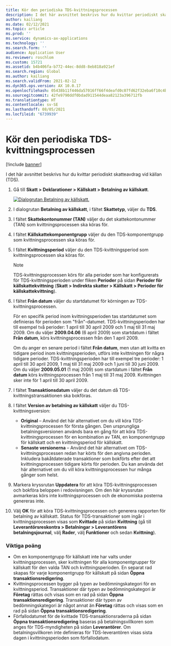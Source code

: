 ```yaml
---
title: Kör den periodiska TDS-kvittningsprocessen
description: I det här avsnittet beskrivs hur du kvittar periodiskt skatteavdrag vid källan (TDS).
author: kailiang
ms.date: 02/12/2021
ms.topic: article
ms.prod: ''
ms.service: dynamics-ax-applications
ms.technology: ''
ms.search.form: ''
audience: Application User
ms.reviewer: roschlom
ms.custom: 15721
ms.assetid: b4b406fa-b772-44ec-8dd8-8eb818a921ef
ms.search.region: Global
ms.author: kailiang
ms.search.validFrom: 2021-02-12
ms.dyn365.ops.version: AX 10.0.17
ms.openlocfilehash: 05438b11f446da57016ff66f4deafd0c07fd62f32eba6f10c4b08b3f1de88e6b
ms.sourcegitcommit: 42fe9790ddf0bdad911544deaa82123a396712fb
ms.translationtype: HT
ms.contentlocale: sv-SE
ms.lasthandoff: 08/05/2021
ms.locfileid: "6739939"
---
```

# <a name="run-the-periodic-tds-settlement-process"></a>Kör den periodiska TDS-kvittningsprocessen

[!include [banner](../includes/banner.md)]

I det här avsnittet beskrivs hur du kvittar periodiskt skatteavdrag vid källan (TDS).

1. Gå till **Skatt \> Deklarationer \> Källskatt \> Betalning av källskatt**.

    [![Dialogrutan Betalning av källskatt.](./media/apac-ind-TDS-47.png)](./media/apac-ind-TDS-47.png)

2. I dialogrutan **Betalning av källskatt**, i fältet **Skattetyp**, väljer du **TDS**.
3. I fältet **Skattekontonummer (TAN)** väljer du det skattekontonummer (TAN) som kvittningsprocessen ska köras för.
4. I fältet **Källskattekomponentgrupp** väljer du den TDS-komponentgrupp som kvittningsprocessen ska köras för.
5. I fältet **Kvittningsperiod** väljer du den TDS-kvittningsperiod som kvittningsprocessen ska köras för.

    > [!NOTE]
    > TDS-kvittningsprocessen körs för alla perioder som har konfigurerats för TDS-kvittningsperioden under fliken **Perioder** på sidan **Perioder för källskattekvittning** (**Skatt \> Indirekta skatter \> Källskatt \> Perioder för källskattekvittning**).

6. I fältet **Från datum** väljer du startdatumet för körningen av TDS-kvittningsprocessen.

    För en specifik period inom kvittningsperioden tas startdatumet som definieras för perioden som "från"-datumet. TDS-kvittningsperioden har till exempel två perioder: 1 april till 30 april 2009 och 1 maj till 31 maj 2009. Om du väljer **2009.04.06** (6 april 2009) som startdatum i fältet **Från datum**, körs kvittningsprocessen från den 1 april 2009.

    Om du anger en senare period i fältet **Från datum**, men utan att kvitta en tidigare period inom kvittningsperioden, utförs inte kvittningen för några tidigare perioder. TDS-kvittningsperioden har till exempel tre perioder: 1 april till 30 april 2009, 1 maj till 31 maj 2009 och 1 juni till 30 juni 2009. Om du väljer **2009.05.01** (1 maj 2009) som startdatum i fältet **Från datum** körs kvittningsprocessen från 1 maj till 31 maj 2009. Kvittningen sker inte för 1 april till 30 april 2009.

7. I fältet **Transaktionsdatum** väljer du det datum då TDS-kvittningstransaktionen ska bokföras.
8. I fältet **Version av betalning av källskatt** väljer du TDS-kvittningsversion:

     - **Original** – Använd det här alternativet om du vill köra TDS-kvittningsprocessen för första gången. Den ursprungliga betalningsversionen används bara en gång för att köra TDS-kvittningsprocessen för en kombination av TAN, en komponentgrupp för källskatt och en kvittningsperiod för källskatt.
    - **Senaste versionerna** – Använd det här alternativet om TDS-kvittningsprocessen redan har körts för den angivna perioden. Inkludera bakåtdaterade transaktioner som bokförts efter det att kvittningsprocessen tidigare körts för perioden. Du kan använda det här alternativet om du vill köra kvittningsprocessen hur många gånger som helst.

9. Markera kryssrutan **Uppdatera** för att köra TDS-kvittningsprocessen och bokföra beloppen i redovisningen. Om den här kryssrutan avmarkeras körs inte kvittningsprocessen och de ekonomiska posterna genereras inte.
10. Välj **OK** för att köra TDS-kvittningsprocessen och generera rapporten för betalning av källskatt. Status för TDS-transaktioner som ingår i kvittningsprocessen visas som **Kvittade** på sidan **Kvittning** (gå till **Leverantörsreskontra \> Betalningar \> Leverantörens betalningsjournal**, välj **Rader**, välj **Funktioner** och sedan **Kvittning**).

### <a name="important-points"></a>Viktiga poäng

- Om en komponentgrupp för källskatt inte har valts under kvittningsprocessen, sker kvittningen för alla komponentgrupper för källskatt för den valda TAN och kvittningsperioden. En separat rad skapas för varje komponentgrupp för källskatt på sidan **Öppna transaktionsredigering**.
- Kvittningsprocessen bygger på typen av bedömningskategori för en kvittningsperiod. Transaktioner där typen av bedömningskategori är **Företag** rättas och visas som en rad på sidan **Öppna transaktionsredigering**. Transaktioner där typen av bedömningskategori är något annat än **Företag** rättas och visas som en rad på sidan **Öppna transaktionsredigering**.
- Förfallodatumet för de kvittade TDS-transaktionsraderna på sidan **Öppna transaktionsredigering** baseras på betalningsvillkoren som anges för TDS-myndigheten på sidan **Leverantörer**. Om betalningsvillkoren inte definieras för TDS-leverantören visas sista dagen i kvittningsperioden som förfallodatum.
